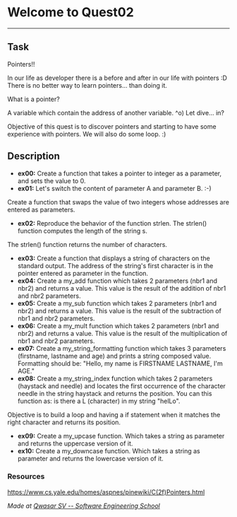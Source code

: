 # Welcome to Quest02
***

## Task
Pointers!!

In our life as developer there is a before and after in our life with pointers :D
There is no better way to learn pointers... than doing it.

What is a pointer?

A variable which contain the address of another variable.
^o)
Let dive... in?

Objective of this quest is to discover pointers and starting to have some experience with pointers.
We will also do some loop. :)

## Description
- <strong>ex00:</strong> Create a function that takes a pointer to integer as a parameter, and sets the value to 0.
- <strong>ex01:</strong> Let's switch the content of parameter A and parameter B. :-)

Create a function that swaps the value of two integers whose addresses are entered as parameters.
- <strong>ex02:</strong> Reproduce the behavior of the function strlen.
The strlen() function computes the length of the string s.

The strlen() function returns the number of characters.
- <strong>ex03:</strong> Create a function that displays a string of characters on the standard output.
The address of the string's first character is in the pointer entered as
parameter in the function.
- <strong>ex04:</strong> Create a my_add function which takes 2 parameters (nbr1 and nbr2) and returns a value. This value is the result of the addition of nbr1 and nbr2 parameters.
- <strong>ex05:</strong> Create a my_sub function which takes 2 parameters (nbr1 and nbr2) and returns a value. This value is the result of the subtraction of nbr1 and nbr2 parameters.
- <strong>ex06:</strong> Create a my_mult function which takes 2 parameters (nbr1 and nbr2) and returns a value. This value is the result of the multiplication of nbr1 and nbr2 parameters.
- <strong>ex07:</strong> Create a my_string_formatting function which takes 3 parameters (firstname, lastname and age) and prints a string composed value.
Formatting should be: "Hello, my name is FIRSTNAME LASTNAME, I'm AGE."
- <strong>ex08:</strong> Create a my_string_index function which takes 2 parameters (haystack and needle) and locates the first occurrence of the character needle in the string haystack and returns the position.
You can this function as: is there a L (character) in my string "helLo".

Objective is to build a loop and having a if statement when it matches the right character and returns its position.
- <strong>ex09:</strong> Create a my_upcase function. Which takes a string as parameter and returns the uppercase version of it.
- <strong>ex10:</strong> Create a my_downcase function. Which takes a string as parameter and returns the lowercase version of it.


### Resources
https://www.cs.yale.edu/homes/aspnes/pinewiki/C(2f)Pointers.html


<span><i>Made at <a href='https://qwasar.io'>Qwasar SV -- Software Engineering School</a></i></span>
